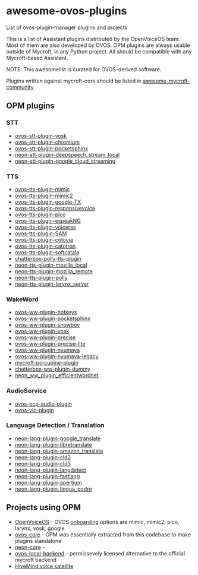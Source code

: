 # awesome-ovos-plugins
List of ovos-plugin-manager plugins and projects

This is a list of Assistant plugins distributed by the OpenVoiceOS team. Most of them are also developed by OVOS. 
OPM plugins are always usable outside of Mycroft, in any Python project. All should be compatible with any Mycroft-based Assistant.

NOTE: This awesomelist is curated for OVOS-derived software.

Plugins written against mycroft-core should be listed in [awesome-mycroft-community](https://github.com/ChanceNCounter/awesome-mycroft-community)

## OPM plugins

### STT
- [ovos-stt-plugin-vosk](https://github.com/OpenVoiceOS/ovos-stt-plugin-vosk)
- [ovos-stt-plugin-chromium](https://github.com/OpenVoiceOS/ovos-stt-plugin-chromium)
- [ovos-stt-plugin-pocketsphinx](https://github.com/OpenVoiceOS/ovos-stt-plugin-pocketsphinx)
- [neon-stt-plugin-deepspeech_stream_local](https://github.com/NeonGeckoCom/neon-stt-plugin-deepspeech_stream_local)
- [neon-stt-plugin-google_cloud_streaming](https://github.com/NeonGeckoCom/neon-stt-plugin-google_cloud_streaming)

### TTS
- [ovos-tts-plugin-mimic](https://github.com/OpenVoiceOS/ovos-tts-plugin-mimic)
- [ovos-tts-plugin-mimic2](https://github.com/OpenVoiceOS/ovos-tts-plugin-mimic2)
- [ovos-tts-plugin-google-TX](https://github.com/OpenVoiceOS/ovos-tts-plugin-google-TX)
- [ovos-tts-plugin-responsivevoice](https://github.com/OpenVoiceOS/ovos-tts-plugin-responsivevoice)
- [ovos-tts-plugin-pico](https://github.com/OpenVoiceOS/ovos-tts-plugin-pico)
- [ovos-tts-plugin-espeakNG](https://github.com/OpenVoiceOS/ovos-tts-plugin-espeakNG)
- [ovos-tts-plugin-voicerss](https://github.com/OpenVoiceOS/ovos-tts-plugin-voicerss)
- [ovos-tts-plugin-SAM](https://github.com/OpenVoiceOS/ovos-tts-plugin-SAM)
- [ovos-tts-plugin-cotovia](https://github.com/OpenVoiceOS/ovos-tts-plugin-cotovia)
- [ovos-tts-plugin-catotron](https://github.com/OpenVoiceOS/ovos-tts-plugin-catotron)
- [ovos-tts-plugin-softcatala](https://github.com/OpenVoiceOS/ovos-tts-plugin-softcatala)
- [chatterbox-polly-tts-plugin](https://pypi.org/project/chatterbox-plugin-polly-tts)
- [neon-tts-plugin-mozilla_local](https://github.com/NeonGeckoCom/neon-tts-plugin-mozilla_local)
- [neon-tts-plugin-mozilla_remote](https://github.com/NeonGeckoCom/neon-tts-plugin-mozilla_remote)
- [neon-tts-plugin-polly](https://github.com/NeonGeckoCom/neon-tts-plugin-polly)
- [neon-tts-plugin-larynx_server](https://github.com/NeonGeckoCom/neon-tts-plugin-larynx_server)

### WakeWord
- [ovos-ww-plugin-hotkeys](https://github.com/OpenVoiceOS/ovos_ww_plugin_hotkeys)
- [ovos-ww-plugin-pocketsphinx](https://github.com/OpenVoiceOS/ovos-ww-plugin-pocketsphinx)
- [ovos-ww-plugin-snowboy](https://github.com/OpenVoiceOS/ovos-ww-plugin-snowboy)
- [ovos-ww-plugin-vosk](https://github.com/OpenVoiceOS/ovos-ww-plugin-vosk)
- [ovos-ww-plugin-precise](https://github.com/OpenVoiceOS/ovos-ww-plugin-precise)
- [ovos-ww-plugin-precise-lite](https://github.com/OpenVoiceOS/ovos-ww-plugin-precise-lite)
- [ovos-ww-plugin-nyumaya](https://github.com/OpenVoiceOS/ovos-ww-plugin-nyumaya)
- [ovos-ww-plugin-nyumaya-legacy](https://github.com/OpenVoiceOS/ovos-ww-plugin-nyumaya-legacy)
- [mycroft-porcupine-plugin](https://github.com/forslund/mycroft-porcupine-plugin)
- [chatterbox-ww-plugin-dummy](https://github.com/HelloChatterbox/dummy_wakeword_plugin)
- [neon_ww_plugin_efficientwordnet](https://github.com/NeonGeckoCom/neon_ww_plugin_efnet)

### AudioService
- [ovos-ocp-audio-plugin](https://github.com/OpenVoiceOS/ovos-ocp-audio-plugin)
- [ovos-vlc-plugin](https://github.com/OpenVoiceOS/ovos-vlc-plugin)

### Language Detection / Translation
- [neon-lang-plugin-google_translate](https://github.com/NeonGeckoCom/neon-lang-plugin-google_translate)
- [neon-lang-plugin-libretranslate](https://github.com/NeonGeckoCom/neon-lang-plugin-libretranslate)
- [neon-lang-plugin-amazon_translate](https://github.com/NeonGeckoCom/neon-lang-plugin-amazon_translate)
- [neon-lang-plugin-cld2](https://github.com/NeonGeckoCom/neon-lang-plugin-cld2)
- [neon-lang-plugin-cld3](https://github.com/NeonGeckoCom/neon-lang-plugin-cld3)
- [neon-lang-plugin-langdetect](https://github.com/NeonGeckoCom/neon-lang-plugin-langdetect)
- [neon-lang-plugin-fastlang](https://github.com/NeonGeckoCom/neon-lang-plugin-fastlang)
- [neon-lang-plugin-apertium](https://github.com/NeonGeckoCom/neon-lang-plugin-apertium)
- [neon-lang-plugin-lingua_podre](https://github.com/NeonGeckoCom/neon-lang-plugin-lingua_podre)

## Projects using OPM

- [OpenVoiceOS](https://github.com/OpenVoiceOS/OpenVoiceOS) - OVOS [onboarding](https://github.com/OpenVoiceOS/skill-ovos-setup) options are mimic, mimic2, pico, larynx, vosk, google
- [ovos-core](https://github.com/OpenVoiceOS/ovos-core) - OPM was essentially extracted from this codebase to make plugins standalone
- [neon-core](https://github.com/NeonGeckoCom/NeonCore) - 
- [ovos-local-backend](https://github.com/OpenVoiceOS/ovos-local-backend) - permissevely licensed alternative to the official mycroft backend
- [HiveMind voice satellite](https://github.com/JarbasHiveMind/HiveMind-voice-sat)
